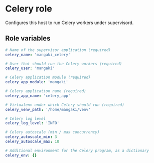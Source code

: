 # Celery role

Configures this host to run Celery workers under supervisord.

## Role variables

```yaml
# Name of the supervisor application (required)
celery_name: 'mangaki_celery'

# User that should run the Celery workers (required)
celery_user: 'mangaki'

# Celery application module (required)
celery_app_module: 'mangaki'

# Celery application name (required)
celery_app_name: 'celery_app'

# Virtualenv under which Celery should run (required)
celery_venv_path: '/home/mangaki/venv'

# Celery log level
celery_log_level: 'INFO'

# Celery autoscale (min / max concurrency)
celery_autoscale_min: 3
celery_autoscale_max: 10

# Additional environment for the Celery program, as a dictionary
celery_env: {}
```
